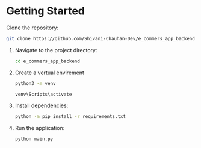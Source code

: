 # Getting Started

Clone the repository:
 ```bash
git clone https://github.com/Shivani-Chauhan-Dev/e_commers_app_backend
```

1. Navigate to the project directory:

    ```bash
    cd e_commers_app_backend
    ```

2. Create a vertual envirement
    ```bash
    python3 -m venv
    ```
    ```bash
    venv\Scripts\activate


3.  Install dependencies:

    ```bash
    python -m pip install -r requirements.txt 
    ```

4. Run the application:

    ```bash
    python main.py
    ```
